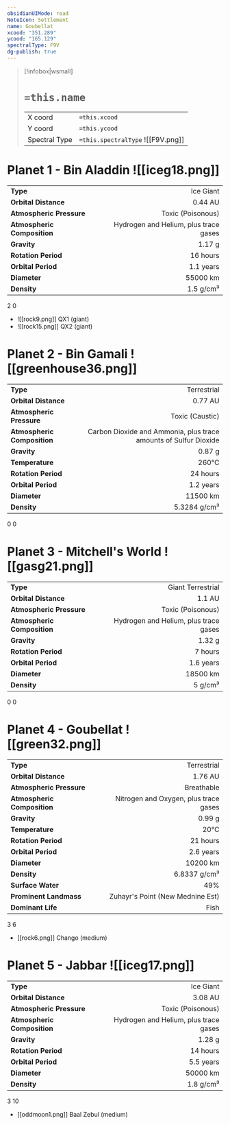 ```yaml
---
obsidianUIMode: read
NoteIcon: Settlement
name: Goubellat
xcood: "351.289"
ycood: "165.129"
spectralType: F9V
dg-publish: true
---
```

> [!infobox|wsmall]
> # `=this.name`
> | | |
> | - | - |
> | X coord | `=this.xcood` |
> | Y coord| `=this.ycood` |
> | Spectral Type | `=this.spectralType` ![[F9V.png]] |

# Planet 1 - Bin Aladdin ![[iceg18.png]]
|                             |                           |
| --------------------------- | -------------------------:|
| **Type**                    |             Ice Giant |
| **Orbital Distance**        |   0.44 AU |
| **Atmospheric Pressure**    |       Toxic (Poisonous) |
| **Atmospheric Composition** |      Hydrogen and Helium, plus trace gases |
| **Gravity**                 |        1.17 g |
| **Rotation Period**         |  16 hours |
| **Orbital Period** | 1.1 years |
| **Diameter**                |      55000 km | 
| **Density**                 |    1.5 g/cm³ |



2
0

- ![[rock9.png]] QX1 (giant)
- ![[rock15.png]] QX2 (giant)


# Planet 2 - Bin Gamali ![[greenhouse36.png]]
|                             |                           |
| --------------------------- | -------------------------:|
| **Type**                    |             Terrestrial |
| **Orbital Distance**        |   0.77 AU |
| **Atmospheric Pressure**    |       Toxic (Caustic) |
| **Atmospheric Composition** |      Carbon Dioxide and Ammonia, plus trace amounts of Sulfur Dioxide |
| **Gravity**                 |        0.87 g |
| **Temperature**             |    260°C |
| **Rotation Period**         |  24 hours |
| **Orbital Period** | 1.2 years |
| **Diameter**                |      11500 km | 
| **Density**                 |    5.3284 g/cm³ |



0
0



# Planet 3 - Mitchell's World ![[gasg21.png]]
|                             |                           |
| --------------------------- | -------------------------:|
| **Type**                    |             Giant Terrestrial |
| **Orbital Distance**        |   1.1 AU |
| **Atmospheric Pressure**    |       Toxic (Poisonous) |
| **Atmospheric Composition** |      Hydrogen and Helium, plus trace gases |
| **Gravity**                 |        1.32 g |
| **Rotation Period**         |  7 hours |
| **Orbital Period** | 1.6 years |
| **Diameter**                |      18500 km | 
| **Density**                 |    5 g/cm³ |



0
0



# Planet 4 - Goubellat ![[green32.png]]
|                             |                           |
| --------------------------- | -------------------------:|
| **Type**                    |             Terrestrial |
| **Orbital Distance**        |   1.76 AU |
| **Atmospheric Pressure**    |       Breathable |
| **Atmospheric Composition** |      Nitrogen and Oxygen, plus trace gases |
| **Gravity**                 |        0.99 g |
| **Temperature**             |    20°C |
| **Rotation Period**         |  21 hours |
| **Orbital Period** | 2.6 years |
| **Diameter**                |      10200 km | 
| **Density**                 |    6.8337 g/cm³ |
| **Surface Water**           |           49% | 
| **Prominent Landmass**      |         Zuhayr's Point (New Mednine Est) | 
| **Dominant Life**           |         Fish |



3
6

- [[rock6.png]] Chango (medium)

# Planet 5 - Jabbar ![[iceg17.png]]
|                             |                           |
| --------------------------- | -------------------------:|
| **Type**                    |             Ice Giant |
| **Orbital Distance**        |   3.08 AU |
| **Atmospheric Pressure**    |       Toxic (Poisonous) |
| **Atmospheric Composition** |      Hydrogen and Helium, plus trace gases |
| **Gravity**                 |        1.28 g |
| **Rotation Period**         |  14 hours |
| **Orbital Period** | 5.5 years |
| **Diameter**                |      50000 km | 
| **Density**                 |    1.8 g/cm³ |



3
10

- [[oddmoon1.png]] Baal Zebul (medium)

